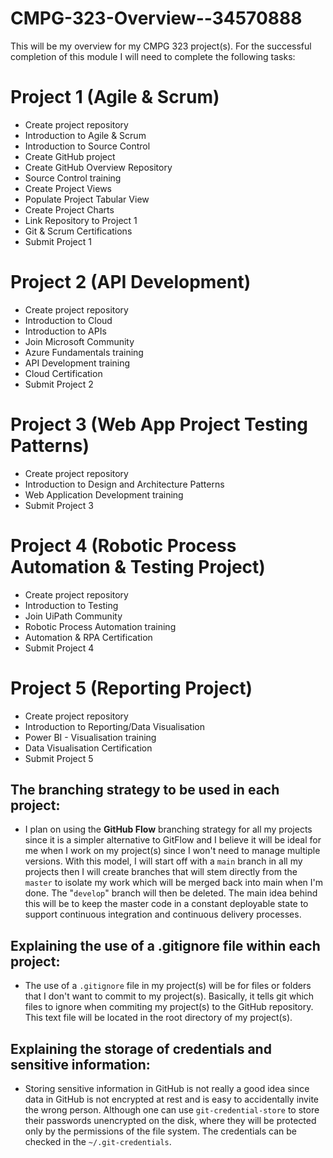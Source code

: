 # CMPG-323-Overview--34570888
This will be my overview for my CMPG 323 project(s).
For the successful completion of this module I will need to complete the following tasks:
# Project 1 (Agile & Scrum)
* Create project repository
* Introduction to Agile & Scrum
* Introduction to Source Control
* Create GitHub project
* Create GitHub Overview Repository
* Source Control training
* Create Project Views
* Populate Project Tabular View
* Create Project Charts
* Link Repository to Project 1
* Git & Scrum Certifications
* Submit Project 1
# Project 2 (API Development)
* Create project repository
* Introduction to Cloud
* Introduction to APIs
* Join Microsoft Community
* Azure Fundamentals training
* API Development training
* Cloud Certification
* Submit Project 2
# Project 3 (Web App Project Testing Patterns)
* Create project repository
* Introduction to Design and Architecture Patterns
* Web Application Development training
* Submit Project 3
# Project 4 (Robotic Process Automation & Testing Project)
* Create project repository
* Introduction to Testing
* Join UiPath Community
* Robotic Process Automation training
* Automation & RPA Certification
* Submit Project 4
# Project 5 (Reporting Project)
* Create project repository
* Introduction to Reporting/Data Visualisation
* Power BI - Visualisation training
* Data Visualisation Certification
* Submit Project 5

## The branching strategy to be used in each project:
* I plan on using the **GitHub Flow** branching strategy for all my projects since it is a simpler alternative to GitFlow and I believe it will be ideal for me when I work on my project(s) since I won't need to manage multiple versions.
With this model, I will start off with a `main` branch in all my projects then I will create branches that will stem directly from the `master` to isolate my work which will be merged back into main when I'm done. The "`develop`" branch will then be deleted.
The main idea behind this will be to keep the master code in a constant deployable state to support continuous integration and continuous delivery processes.

## Explaining the use of a .gitignore file within each project:
* The use of a `.gitignore` file in my project(s) will be for files or folders that I don't want to commit to my project(s). Basically, it tells git which files to ignore when commiting my project(s) to the GitHub repository. This text file will be located in the root directory of my project(s).

## Explaining the storage of credentials and sensitive information:
* Storing sensitive information in GitHub is not really a good idea since data in GitHub is not encrypted at rest and is easy to accidentally invite the wrong person. Although one can use `git-credential-store` to store their passwords unencrypted on the disk, where they will be protected only by the permissions of the file system. The credentials can be checked in the `~/.git-credentials`.
